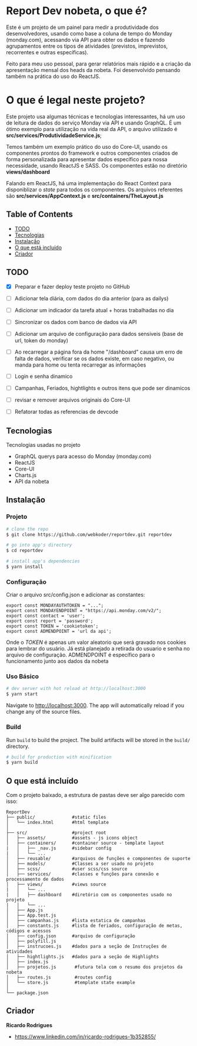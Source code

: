 # Report Dev nobeta, o que é?

Este é um projeto de um painel para medir a produtividade dos desenvolvedores, usando como base a coluna de tempo do Monday (monday.com), acessando via API para obter os dados e fazendo agrupamentos entre os tipos de atividades (previstos, imprevistos, recorrentes e outras específicas).

Feito para meu uso pessoal, para gerar relatórios mais rápido e a criação da apresentação mensal dos heads da nobeta. Foi desenvolvido pensando também na prática do uso do ReactJS.

# O que é legal neste projeto?

Este projeto usa algumas técnicas e tecnologias interessantes, há um uso de leitura de dados do serviço Monday via API e usando GraphQL. É um ótimo exemplo para utilização na vida real da API, o arquivo utilizado é **src/services/ProdutividadeService.js**;

Temos também um exemplo prático do uso do Core-UI, usando os componentes prontos do framework e outros componentes criados de forma personalizada para apresentar dados específico para nossa necessidade, usando ReactJS e SASS. Os componentes estão no diretório **views/dashboard**

Falando em ReactJS, há uma implementação do React Context para disponiblizar o *state* para todos os componentes. Os arquivos referentes são **src/services/AppContext.js** e **src/containers/TheLayout.js**

## Table of Contents

* [TODO](#todo)
* [Tecnologias](#tecnologias)
* [Instalação](#instalação)
* [O que está incluído](#o-que-está-incluído)
* [Criador](#criador)

## TODO

- [x] Preparar e fazer deploy teste projeto no GitHub
- [ ] Adicionar tela diária, com dados do dia anterior (para as dailys)
- [ ] Adicionar um indicador da tarefa atual + horas trabalhadas no dia
- [ ] Sincronizar os dados com banco de dados via API
- [ ] Adicionar um arquivo de configuração para dados sensiveis (base de url, token do monday)
- [ ] Ao recarregar a página fora da home "/dashboard" causa um erro de falta de dados, verificar se os dados existe, em caso negativo, ou manda para home ou tenta recarregar as informações
- [ ] Login e senha dinamico
- [ ] Campanhas, Feriados, hightlights e outros itens que pode ser dinamicos
- [ ] revisar e remover arquivos originais do Core-UI
- [ ] Refatorar todas as referencias de devcode


## Tecnologias

Tecnologias usadas no projeto

* GraphQL querys para acesso do Monday (monday.com)
* ReactJS
* Core-UI
* Charts.js
* API da nobeta

## Instalação

### Projeto

``` bash
# clone the repo
$ git clone https://github.com/webkoder/reportdev.git reportdev

# go into app's directory
$ cd reportdev

# install app's dependencies
$ yarn install

```

### Configuração

Criar o arquivo src/config.json e adicionar as constantes:
```
export const MONDAYAUTHTOKEN = "...";
export const MONDAYENDPOINT = "https://api.monday.com/v2/";
export const contact = 'user';
export const report = 'password';
export const TOKEN = 'cookietoken';
export const ADMENDPOINT = 'url da api';
```
Onde o *TOKEN* é apenas um valor aleatorio que será gravado nos cookies para lembrar do usuário. Já está planejado a retirada do usuario e senha no arquivo de configuração.
ADMENDPOINT é específico para o funcionamento junto aos dados da nobeta

### Uso Básico

``` bash
# dev server with hot reload at http://localhost:3000
$ yarn start
```

Navigate to [http://localhost:3000](http://localhost:3000). The app will automatically reload if you change any of the source files.

### Build

Run `build` to build the project. The build artifacts will be stored in the `build/` directory.

```bash
# build for production with minification
$ yarn build
```

## O que está incluído

Com o projeto baixado, a estrutura de pastas deve ser algo parecido com isso:

```
ReportDev
├── public/              #static files
│   └── index.html       #html template
│
├── src/                 #project root
│   ├── assets/          #assets - js icons object
│   ├── containers/      #container source - template layout
|   │   ├── _nav.js      #sidebar config
|   │   └── ...      
│   ├── reusable/        #arquivos de funções e componentes de suporte
│   ├── models/          #Classes a ser usado no projeto
│   ├── scss/            #user scss/css source
│   ├── services/        #classes e funções para conexão e processamento de dados
│   ├── views/           #views source
|   │   └── ...      
|   │   ├── dashboard    #diretório com os componentes usado no projeto
|   │   └── ...      
│   ├── App.js
│   ├── App.test.js
│   ├── campanhas.js     #lista estatica de campanhas
│   ├── constants.js     #lista de feriados, configuração de metas, códigos e acessos
│   ├── config.json      #arquivo de configuração
│   ├── polyfill.js
│   ├── instrucoes.js    #dados para a seção de Instruções de atividades
│   ├── hightlights.js   #dados para a seção de Highlights
│   ├── index.js
│   ├── projetos.js       #futura tela com o resumo dos projetos da nobeta
│   ├── routes.js         #routes config
│   └── store.js          #template state example 
│
└── package.json
```
## Criador

**Ricardo Rodrigues**
* <https://www.linkedin.com/in/ricardo-rodrigues-1b352855/>
